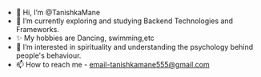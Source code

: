 - 👋 Hi, I’m @TanishkaMane
- 🌱 I’m currently exploring and studying Backend Technologies and Frameworks.
- ✨ My hobbies are Dancing, swimming,etc
- 👀 I’m interested in spirituality and understanding the psychology behind people's behaviour.
- 📫 How to reach me - email-tanishkamane555@gmail.com
